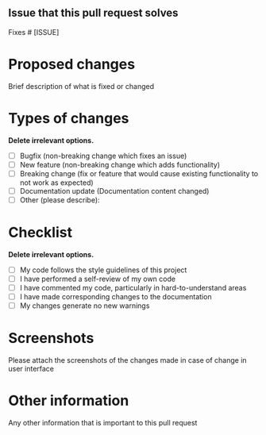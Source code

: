 ## Issue that this pull request solves

Fixes # [ISSUE]

# Proposed changes

Brief description of what is fixed or changed

# Types of changes

**Delete irrelevant options.**

- [ ] Bugfix (non-breaking change which fixes an issue)
- [ ] New feature (non-breaking change which adds functionality)
- [ ] Breaking change (fix or feature that would cause existing functionality to not work as expected)
- [ ] Documentation update (Documentation content changed)
- [ ] Other (please describe): 

# Checklist

**Delete irrelevant options.**

- [ ] My code follows the style guidelines of this project
- [ ] I have performed a self-review of my own code
- [ ] I have commented my code, particularly in hard-to-understand areas
- [ ] I have made corresponding changes to the documentation
- [ ] My changes generate no new warnings

# Screenshots

Please attach the screenshots of the changes made in case of change in user interface

# Other information

Any other information that is important to this pull request
